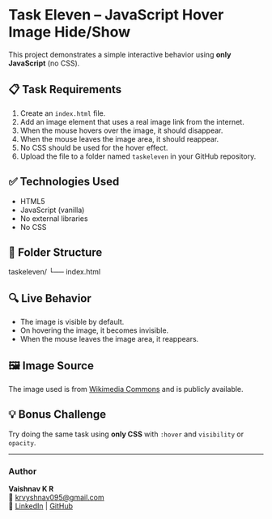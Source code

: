 # Task Eleven – JavaScript Hover Image Hide/Show

This project demonstrates a simple interactive behavior using **only JavaScript** (no CSS).

## 📋 Task Requirements

1. Create an `index.html` file.
2. Add an image element that uses a real image link from the internet.
3. When the mouse hovers over the image, it should disappear.
4. When the mouse leaves the image area, it should reappear.
5. No CSS should be used for the hover effect.
6. Upload the file to a folder named `taskeleven` in your GitHub repository.

## ✅ Technologies Used

- HTML5
- JavaScript (vanilla)
- No external libraries
- No CSS

## 📁 Folder Structure

taskeleven/
└── index.html

## 🔍 Live Behavior

- The image is visible by default.
- On hovering the image, it becomes invisible.
- When the mouse leaves the image area, it reappears.

## 🖼️ Image Source

The image used is from [Wikimedia Commons](https://commons.wikimedia.org/wiki/File:PNG_transparency_demonstration_1.png) and is publicly available.

## 💡 Bonus Challenge

Try doing the same task using **only CSS** with `:hover` and `visibility` or `opacity`.

---

### Author

**Vaishnav K R**  
📧 krvyshnav095@gmail.com  
🔗 [LinkedIn](https://www.linkedin.com/in/vaishnav-k-r-35a474285) | [GitHub](https://github.com/vaish-git926)


